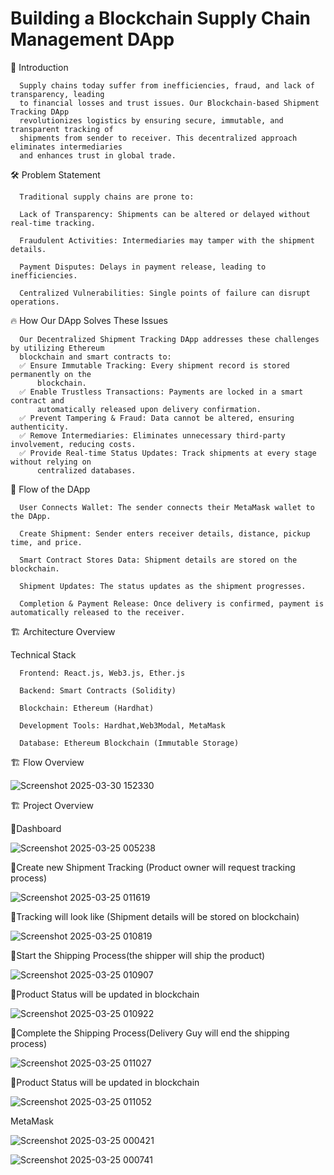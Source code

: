 # Building a Blockchain Supply Chain Management DApp

🚀 Introduction

      Supply chains today suffer from inefficiencies, fraud, and lack of transparency, leading 
      to financial losses and trust issues. Our Blockchain-based Shipment Tracking DApp 
      revolutionizes logistics by ensuring secure, immutable, and transparent tracking of 
      shipments from sender to receiver. This decentralized approach eliminates intermediaries 
      and enhances trust in global trade.

🛠️ Problem Statement

      Traditional supply chains are prone to:
      
      Lack of Transparency: Shipments can be altered or delayed without real-time tracking.
      
      Fraudulent Activities: Intermediaries may tamper with the shipment details.
      
      Payment Disputes: Delays in payment release, leading to inefficiencies.
      
      Centralized Vulnerabilities: Single points of failure can disrupt operations.

🔥 How Our DApp Solves These Issues

      Our Decentralized Shipment Tracking DApp addresses these challenges by utilizing Ethereum 
      blockchain and smart contracts to:
      ✅ Ensure Immutable Tracking: Every shipment record is stored permanently on the 
          blockchain.
      ✅ Enable Trustless Transactions: Payments are locked in a smart contract and 
          automatically released upon delivery confirmation.
      ✅ Prevent Tampering & Fraud: Data cannot be altered, ensuring authenticity.
      ✅ Remove Intermediaries: Eliminates unnecessary third-party involvement, reducing costs.
      ✅ Provide Real-time Status Updates: Track shipments at every stage without relying on 
          centralized databases.

📜 Flow of the DApp

      User Connects Wallet: The sender connects their MetaMask wallet to the DApp.
      
      Create Shipment: Sender enters receiver details, distance, pickup time, and price.
      
      Smart Contract Stores Data: Shipment details are stored on the blockchain.
      
      Shipment Updates: The status updates as the shipment progresses.
      
      Completion & Payment Release: Once delivery is confirmed, payment is automatically released to the receiver.

🏗️ Architecture Overview

Technical Stack

      Frontend: React.js, Web3.js, Ether.js
      
      Backend: Smart Contracts (Solidity)
      
      Blockchain: Ethereum (Hardhat)
      
      Development Tools: Hardhat,Web3Modal, MetaMask
      
      Database: Ethereum Blockchain (Immutable Storage)

      

🏗️ Flow Overview


![Screenshot 2025-03-30 152330](https://github.com/user-attachments/assets/633bc10a-9f9e-4b7b-a837-849ce7d0bf5d)



🏗️ Project Overview


📜Dashboard


![Screenshot 2025-03-25 005238](https://github.com/user-attachments/assets/8bcbe37e-9af5-4f4c-aa13-b3bd3433e082)



📜Create new Shipment Tracking (Product owner will request tracking process)



![Screenshot 2025-03-25 011619](https://github.com/user-attachments/assets/a589151f-d130-49d4-8142-9af61064c874)




📜Tracking will look like (Shipment details will be stored on blockchain)



![Screenshot 2025-03-25 010819](https://github.com/user-attachments/assets/c62bda22-a6bd-4512-9121-965ce48f6969)





📜Start the Shipping Process(the shipper will ship the product)



![Screenshot 2025-03-25 010907](https://github.com/user-attachments/assets/d9f5d1bb-936b-4cc3-82f8-b1d130552384)



📜Product Status will be updated in blockchain



![Screenshot 2025-03-25 010922](https://github.com/user-attachments/assets/90b79731-a023-4a10-bdaf-078a2f2c2675)




📜Complete the Shipping Process(Delivery Guy will end the shipping process)



![Screenshot 2025-03-25 011027](https://github.com/user-attachments/assets/dba18400-03c1-4002-99ce-defa10fdea6a)




📜Product Status will be updated in blockchain


![Screenshot 2025-03-25 011052](https://github.com/user-attachments/assets/9a48fea6-cd2f-4f5e-a59c-abb21d887ad1)


MetaMask




![Screenshot 2025-03-25 000421](https://github.com/user-attachments/assets/55990f62-8d90-462a-9cab-5e6f1a4d3e3a)

![Screenshot 2025-03-25 000741](https://github.com/user-attachments/assets/d9985233-3994-4f6c-9968-dbf3d68e54ad)




      

